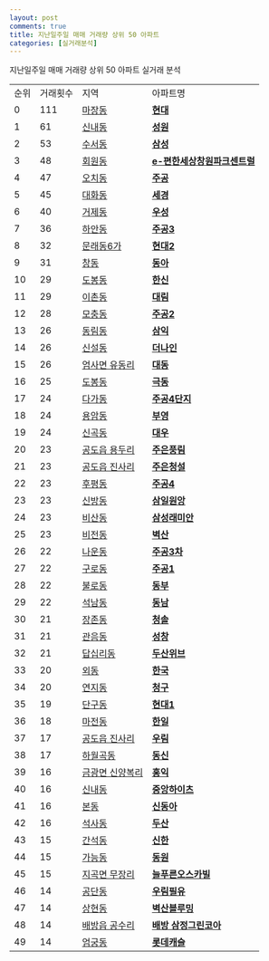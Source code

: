 ```yaml
---
layout: post
comments: true
title: 지난일주일 매매 거래량 상위 50 아파트
categories: [실거래분석]
---
```


지난일주일 매매 거래량 상위 50 아파트 실거래 분석

<table>
  <tr>
    <td>순위</td>
    <td>거래횟수</td>
    <td>지역</td>
    <td>아파트명</td>
  </tr>

  <tr>
    <td>0</td>
    <td>111</td>
    <td><a href="/실거래가/2021/06/12/11200.html">마장동</a></td>
    <td colspan="4" style="font-weight: bold;"><a href="https://search.naver.com/search.naver?query=마장동 현대">현대</a></td>
  </tr>

  <tr>
    <td>1</td>
    <td>61</td>
    <td><a href="/실거래가/2021/06/12/11260.html">신내동</a></td>
    <td colspan="4" style="font-weight: bold;"><a href="https://search.naver.com/search.naver?query=신내동 성원">성원</a></td>
  </tr>

  <tr>
    <td>2</td>
    <td>53</td>
    <td><a href="/실거래가/2021/06/12/11680.html">수서동</a></td>
    <td colspan="4" style="font-weight: bold;"><a href="https://search.naver.com/search.naver?query=수서동 삼성">삼성</a></td>
  </tr>

  <tr>
    <td>3</td>
    <td>48</td>
    <td><a href="/실거래가/2021/06/12/48127.html">회원동</a></td>
    <td colspan="4" style="font-weight: bold;"><a href="https://search.naver.com/search.naver?query=회원동 e-편한세상창원파크센트럴">e-편한세상창원파크센트럴</a></td>
  </tr>

  <tr>
    <td>4</td>
    <td>47</td>
    <td><a href="/실거래가/2021/06/12/29170.html">오치동</a></td>
    <td colspan="4" style="font-weight: bold;"><a href="https://search.naver.com/search.naver?query=오치동 주공">주공</a></td>
  </tr>

  <tr>
    <td>5</td>
    <td>45</td>
    <td><a href="/실거래가/2021/06/12/41287.html">대화동</a></td>
    <td colspan="4" style="font-weight: bold;"><a href="https://search.naver.com/search.naver?query=대화동 세경">세경</a></td>
  </tr>

  <tr>
    <td>6</td>
    <td>40</td>
    <td><a href="/실거래가/2021/06/12/26470.html">거제동</a></td>
    <td colspan="4" style="font-weight: bold;"><a href="https://search.naver.com/search.naver?query=거제동 우성">우성</a></td>
  </tr>

  <tr>
    <td>7</td>
    <td>36</td>
    <td><a href="/실거래가/2021/06/12/41210.html">하안동</a></td>
    <td colspan="4" style="font-weight: bold;"><a href="https://search.naver.com/search.naver?query=하안동 주공3">주공3</a></td>
  </tr>

  <tr>
    <td>8</td>
    <td>32</td>
    <td><a href="/실거래가/2021/06/12/11560.html">문래동6가</a></td>
    <td colspan="4" style="font-weight: bold;"><a href="https://search.naver.com/search.naver?query=문래동6가 현대2">현대2</a></td>
  </tr>

  <tr>
    <td>9</td>
    <td>31</td>
    <td><a href="/실거래가/2021/06/12/11320.html">창동</a></td>
    <td colspan="4" style="font-weight: bold;"><a href="https://search.naver.com/search.naver?query=창동 동아">동아</a></td>
  </tr>

  <tr>
    <td>10</td>
    <td>29</td>
    <td><a href="/실거래가/2021/06/12/11320.html">도봉동</a></td>
    <td colspan="4" style="font-weight: bold;"><a href="https://search.naver.com/search.naver?query=도봉동 한신">한신</a></td>
  </tr>

  <tr>
    <td>11</td>
    <td>29</td>
    <td><a href="/실거래가/2021/06/12/11170.html">이촌동</a></td>
    <td colspan="4" style="font-weight: bold;"><a href="https://search.naver.com/search.naver?query=이촌동 대림">대림</a></td>
  </tr>

  <tr>
    <td>12</td>
    <td>28</td>
    <td><a href="/실거래가/2021/06/12/43112.html">모충동</a></td>
    <td colspan="4" style="font-weight: bold;"><a href="https://search.naver.com/search.naver?query=모충동 주공2">주공2</a></td>
  </tr>

  <tr>
    <td>13</td>
    <td>26</td>
    <td><a href="/실거래가/2021/06/12/29170.html">동림동</a></td>
    <td colspan="4" style="font-weight: bold;"><a href="https://search.naver.com/search.naver?query=동림동 삼익">삼익</a></td>
  </tr>

  <tr>
    <td>14</td>
    <td>26</td>
    <td><a href="/실거래가/2021/06/12/11230.html">신설동</a></td>
    <td colspan="4" style="font-weight: bold;"><a href="https://search.naver.com/search.naver?query=신설동 더나인">더나인</a></td>
  </tr>

  <tr>
    <td>15</td>
    <td>26</td>
    <td><a href="/실거래가/2021/06/12/44250.html">엄사면 유동리</a></td>
    <td colspan="4" style="font-weight: bold;"><a href="https://search.naver.com/search.naver?query=엄사면 유동리 대동">대동</a></td>
  </tr>

  <tr>
    <td>16</td>
    <td>25</td>
    <td><a href="/실거래가/2021/06/12/11320.html">도봉동</a></td>
    <td colspan="4" style="font-weight: bold;"><a href="https://search.naver.com/search.naver?query=도봉동 극동">극동</a></td>
  </tr>

  <tr>
    <td>17</td>
    <td>24</td>
    <td><a href="/실거래가/2021/06/12/44131.html">다가동</a></td>
    <td colspan="4" style="font-weight: bold;"><a href="https://search.naver.com/search.naver?query=다가동 주공4단지">주공4단지</a></td>
  </tr>

  <tr>
    <td>18</td>
    <td>24</td>
    <td><a href="/실거래가/2021/06/12/43111.html">용암동</a></td>
    <td colspan="4" style="font-weight: bold;"><a href="https://search.naver.com/search.naver?query=용암동 부영">부영</a></td>
  </tr>

  <tr>
    <td>19</td>
    <td>24</td>
    <td><a href="/실거래가/2021/06/12/41150.html">신곡동</a></td>
    <td colspan="4" style="font-weight: bold;"><a href="https://search.naver.com/search.naver?query=신곡동 대우">대우</a></td>
  </tr>

  <tr>
    <td>20</td>
    <td>23</td>
    <td><a href="/실거래가/2021/06/12/41550.html">공도읍 용두리</a></td>
    <td colspan="4" style="font-weight: bold;"><a href="https://search.naver.com/search.naver?query=공도읍 용두리 주은풍림">주은풍림</a></td>
  </tr>

  <tr>
    <td>21</td>
    <td>23</td>
    <td><a href="/실거래가/2021/06/12/41550.html">공도읍 진사리</a></td>
    <td colspan="4" style="font-weight: bold;"><a href="https://search.naver.com/search.naver?query=공도읍 진사리 주은청설">주은청설</a></td>
  </tr>

  <tr>
    <td>22</td>
    <td>23</td>
    <td><a href="/실거래가/2021/06/12/42110.html">후평동</a></td>
    <td colspan="4" style="font-weight: bold;"><a href="https://search.naver.com/search.naver?query=후평동 주공4">주공4</a></td>
  </tr>

  <tr>
    <td>23</td>
    <td>23</td>
    <td><a href="/실거래가/2021/06/12/44131.html">신방동</a></td>
    <td colspan="4" style="font-weight: bold;"><a href="https://search.naver.com/search.naver?query=신방동 삼일원앙">삼일원앙</a></td>
  </tr>

  <tr>
    <td>24</td>
    <td>23</td>
    <td><a href="/실거래가/2021/06/12/41173.html">비산동</a></td>
    <td colspan="4" style="font-weight: bold;"><a href="https://search.naver.com/search.naver?query=비산동 삼성래미안">삼성래미안</a></td>
  </tr>

  <tr>
    <td>25</td>
    <td>23</td>
    <td><a href="/실거래가/2021/06/12/41220.html">비전동</a></td>
    <td colspan="4" style="font-weight: bold;"><a href="https://search.naver.com/search.naver?query=비전동 벽산">벽산</a></td>
  </tr>

  <tr>
    <td>26</td>
    <td>22</td>
    <td><a href="/실거래가/2021/06/12/45130.html">나운동</a></td>
    <td colspan="4" style="font-weight: bold;"><a href="https://search.naver.com/search.naver?query=나운동 주공3차">주공3차</a></td>
  </tr>

  <tr>
    <td>27</td>
    <td>22</td>
    <td><a href="/실거래가/2021/06/12/11530.html">구로동</a></td>
    <td colspan="4" style="font-weight: bold;"><a href="https://search.naver.com/search.naver?query=구로동 주공1">주공1</a></td>
  </tr>

  <tr>
    <td>28</td>
    <td>22</td>
    <td><a href="/실거래가/2021/06/12/28260.html">불로동</a></td>
    <td colspan="4" style="font-weight: bold;"><a href="https://search.naver.com/search.naver?query=불로동 동부">동부</a></td>
  </tr>

  <tr>
    <td>29</td>
    <td>22</td>
    <td><a href="/실거래가/2021/06/12/28260.html">석남동</a></td>
    <td colspan="4" style="font-weight: bold;"><a href="https://search.naver.com/search.naver?query=석남동 동남">동남</a></td>
  </tr>

  <tr>
    <td>30</td>
    <td>21</td>
    <td><a href="/실거래가/2021/06/12/44200.html">장존동</a></td>
    <td colspan="4" style="font-weight: bold;"><a href="https://search.naver.com/search.naver?query=장존동 청솔">청솔</a></td>
  </tr>

  <tr>
    <td>31</td>
    <td>21</td>
    <td><a href="/실거래가/2021/06/12/27230.html">관음동</a></td>
    <td colspan="4" style="font-weight: bold;"><a href="https://search.naver.com/search.naver?query=관음동 성창">성창</a></td>
  </tr>

  <tr>
    <td>32</td>
    <td>21</td>
    <td><a href="/실거래가/2021/06/12/11230.html">답십리동</a></td>
    <td colspan="4" style="font-weight: bold;"><a href="https://search.naver.com/search.naver?query=답십리동 두산위브">두산위브</a></td>
  </tr>

  <tr>
    <td>33</td>
    <td>20</td>
    <td><a href="/실거래가/2021/06/12/48250.html">외동</a></td>
    <td colspan="4" style="font-weight: bold;"><a href="https://search.naver.com/search.naver?query=외동 한국">한국</a></td>
  </tr>

  <tr>
    <td>34</td>
    <td>20</td>
    <td><a href="/실거래가/2021/06/12/26230.html">연지동</a></td>
    <td colspan="4" style="font-weight: bold;"><a href="https://search.naver.com/search.naver?query=연지동 청구">청구</a></td>
  </tr>

  <tr>
    <td>35</td>
    <td>19</td>
    <td><a href="/실거래가/2021/06/12/42130.html">단구동</a></td>
    <td colspan="4" style="font-weight: bold;"><a href="https://search.naver.com/search.naver?query=단구동 현대1">현대1</a></td>
  </tr>

  <tr>
    <td>36</td>
    <td>18</td>
    <td><a href="/실거래가/2021/06/12/28260.html">마전동</a></td>
    <td colspan="4" style="font-weight: bold;"><a href="https://search.naver.com/search.naver?query=마전동 한일">한일</a></td>
  </tr>

  <tr>
    <td>37</td>
    <td>17</td>
    <td><a href="/실거래가/2021/06/12/41550.html">공도읍 진사리</a></td>
    <td colspan="4" style="font-weight: bold;"><a href="https://search.naver.com/search.naver?query=공도읍 진사리 우림">우림</a></td>
  </tr>

  <tr>
    <td>38</td>
    <td>17</td>
    <td><a href="/실거래가/2021/06/12/11290.html">하월곡동</a></td>
    <td colspan="4" style="font-weight: bold;"><a href="https://search.naver.com/search.naver?query=하월곡동 동신">동신</a></td>
  </tr>

  <tr>
    <td>39</td>
    <td>16</td>
    <td><a href="/실거래가/2021/06/12/41550.html">금광면 신양복리</a></td>
    <td colspan="4" style="font-weight: bold;"><a href="https://search.naver.com/search.naver?query=금광면 신양복리 홍익">홍익</a></td>
  </tr>

  <tr>
    <td>40</td>
    <td>16</td>
    <td><a href="/실거래가/2021/06/12/11260.html">신내동</a></td>
    <td colspan="4" style="font-weight: bold;"><a href="https://search.naver.com/search.naver?query=신내동 중앙하이츠">중앙하이츠</a></td>
  </tr>

  <tr>
    <td>41</td>
    <td>16</td>
    <td><a href="/실거래가/2021/06/12/11590.html">본동</a></td>
    <td colspan="4" style="font-weight: bold;"><a href="https://search.naver.com/search.naver?query=본동 신동아">신동아</a></td>
  </tr>

  <tr>
    <td>42</td>
    <td>16</td>
    <td><a href="/실거래가/2021/06/12/42110.html">석사동</a></td>
    <td colspan="4" style="font-weight: bold;"><a href="https://search.naver.com/search.naver?query=석사동 두산">두산</a></td>
  </tr>

  <tr>
    <td>43</td>
    <td>15</td>
    <td><a href="/실거래가/2021/06/12/28200.html">간석동</a></td>
    <td colspan="4" style="font-weight: bold;"><a href="https://search.naver.com/search.naver?query=간석동 신한">신한</a></td>
  </tr>

  <tr>
    <td>44</td>
    <td>15</td>
    <td><a href="/실거래가/2021/06/12/41150.html">가능동</a></td>
    <td colspan="4" style="font-weight: bold;"><a href="https://search.naver.com/search.naver?query=가능동 동원">동원</a></td>
  </tr>

  <tr>
    <td>45</td>
    <td>15</td>
    <td><a href="/실거래가/2021/06/12/44210.html">지곡면 무장리</a></td>
    <td colspan="4" style="font-weight: bold;"><a href="https://search.naver.com/search.naver?query=지곡면 무장리 늘푸른오스카빌">늘푸른오스카빌</a></td>
  </tr>

  <tr>
    <td>46</td>
    <td>14</td>
    <td><a href="/실거래가/2021/06/12/47190.html">공단동</a></td>
    <td colspan="4" style="font-weight: bold;"><a href="https://search.naver.com/search.naver?query=공단동 우림필유">우림필유</a></td>
  </tr>

  <tr>
    <td>47</td>
    <td>14</td>
    <td><a href="/실거래가/2021/06/12/41465.html">상현동</a></td>
    <td colspan="4" style="font-weight: bold;"><a href="https://search.naver.com/search.naver?query=상현동 벽산블루밍">벽산블루밍</a></td>
  </tr>

  <tr>
    <td>48</td>
    <td>14</td>
    <td><a href="/실거래가/2021/06/12/44200.html">배방읍 공수리</a></td>
    <td colspan="4" style="font-weight: bold;"><a href="https://search.naver.com/search.naver?query=배방읍 공수리 배방 삼정그린코아">배방 삼정그린코아</a></td>
  </tr>

  <tr>
    <td>49</td>
    <td>14</td>
    <td><a href="/실거래가/2021/06/12/26530.html">엄궁동</a></td>
    <td colspan="4" style="font-weight: bold;"><a href="https://search.naver.com/search.naver?query=엄궁동 롯데캐슬">롯데캐슬</a></td>
  </tr>

</table>
